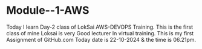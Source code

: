 # Module--1-AWS
Today I learn Day-2 class of LokSai AWS-DEVOPS Training.
This is the first class of mine 
Loksai is very Good lecturer In virtual training.
This is my first Assignment of GitHub.com
Today date is 22-10-2024 & the time is 06.21pm.
